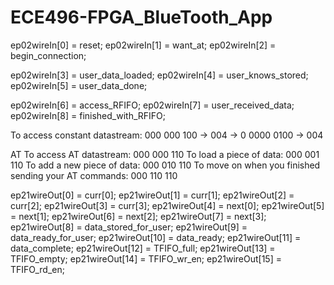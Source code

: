 # ECE496-FPGA_BlueTooth_App

ep02wireIn[0] = reset;
ep02wireIn[1] = want_at;
ep02wireIn[2] = begin_connection;

ep02wireIn[3] = user_data_loaded;
ep02wireIn[4] = user_knows_stored;
ep02wireIn[5] = user_data_done;

ep02wireIn[6] = access_RFIFO;
ep02wireIn[7] = user_received_data;
ep02wireIn[8] = finished_with_RFIFO;

To access constant datastream: 000 000 100 -> 004 -> 0 0000 0100 -> 004

AT
To access AT datastream: 000 000 110
To load a piece of data: 000 001 110
To add a new piece of data: 000 010 110
To move on when you finished sending your AT commands: 000 110 110

ep21wireOut[0] = curr[0];
ep21wireOut[1] = curr[1];
ep21wireOut[2] = curr[2];
ep21wireOut[3] = curr[3];
ep21wireOut[4] = next[0];
ep21wireOut[5] = next[1];
ep21wireOut[6] = next[2];
ep21wireOut[7] = next[3];
ep21wireOut[8] = data_stored_for_user;
ep21wireOut[9] = data_ready_for_user;
ep21wireOut[10] = data_ready;
ep21wireOut[11] = data_complete;
ep21wireOut[12] = TFIFO_full;
ep21wireOut[13] = TFIFO_empty;
ep21wireOut[14] = TFIFO_wr_en;
ep21wireOut[15] = TFIFO_rd_en;
